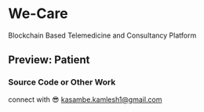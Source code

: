 # We-Care
Blockchain Based Telemedicine and Consultancy Platform

## Preview: Patient

### **Source Code or Other Work**
connect with 😎 kasambe.kamlesh1@gmail.com 
